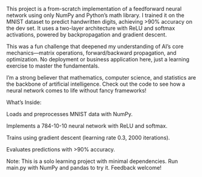 This project is a from-scratch implementation of a feedforward neural network using only NumPy and Python’s math library. I trained it on the MNIST dataset to predict handwritten digits, achieving >90% accuracy on the dev set. It uses a two-layer architecture with ReLU and softmax activations, powered by backpropagation and gradient descent.

This was a fun challenge that deepened my understanding of AI’s core mechanics—matrix operations, forward/backward propagation, and optimization. No deployment or business application here, just a learning exercise to master the fundamentals.

I’m a strong believer that mathematics, computer science, and statistics are the backbone of artificial intelligence. Check out the code to see how a neural network comes to life without fancy frameworks!

What’s Inside:





Loads and preprocesses MNIST data with NumPy.



Implements a 784-10-10 neural network with ReLU and softmax.



Trains using gradient descent (learning rate 0.3, 2000 iterations).



Evaluates predictions with >90% accuracy.

Note: This is a solo learning project with minimal dependencies. Run main.py with NumPy and pandas to try it. Feedback welcome!
